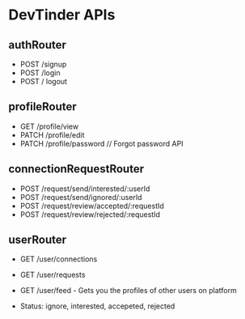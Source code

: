 # DevTinder APIs

## authRouter
- POST /signup
- POST /login
- POST / logout

## profileRouter
- GET /profile/view
- PATCH /profile/edit
- PATCH /profile/password     // Forgot password API

## connectionRequestRouter
- POST /request/send/interested/:userId
- POST /request/send/ignored/:userId
- POST /request/review/accepted/:requestId
- POST /request/review/rejected/:requestId

## userRouter
- GET /user/connections
- GET /user/requests
- GET /user/feed - Gets you the profiles of other users on platform

- Status: ignore, interested, accepeted, rejected